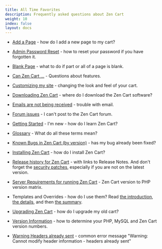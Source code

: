 ```yaml
---
title: All Time Favorites
description: Frequently asked questions about Zen Cart 
weight: 10
index: false
layout: docs
---
```


<!-- unlike other _index files, this one SHOULD have direct links -->
<!-- please keep in alphabetic order -->
<!-- remember to start links with "/" -->

* [Add a Page](/user/customizing/add_pages/) - how do I add a new page to my cart? 

* [Admin Password Reset](/user/troubleshooting/reset_admin_password/) - how to reset your password if you have forgotten it.

* [Blank Page](/user/troubleshooting/blank_page/) - what to do if part or all of a page is blank.

* [Can Zen Cart ...](/user/miscellaneous/can_zen_cart/) - Questions about features.

* [Customizing my site](/user/customizing/appearance/) - changing the look and feel of your cart.

* [Downloading Zen Cart](/user/first_steps/get_zen_cart/) - where do I download the Zen Cart software?

* [Emails are not being received](/user/email/emails_not_received/) - trouble with email. 

* [Forum issues](/user/zen_cart_forum/forum_issues/) - I can't post to the Zen Cart forum.

* [Getting Started](/user/first_steps/learning_trails/) - I'm new - how do I learn Zen Cart? 

* [Glossary](/user/first_steps/glossary/) - What do all these terms mean? 

* [Known Bugs in Zen Cart (by version)](/user/about_us/known_bugs/) - has my bug already been fixed?

* [Installing Zen Cart](/user/first_steps/how_do_i_install/) - how do I install Zen Cart?

* [Release history for Zen Cart](/user/about_us/release_history/) - with links to Release Notes.  And don't forget the [security patches](/user/about_us/security_releases/), especially if you are not on the latest version. 

* [Server Requirements for running Zen Cart](/user/first_steps/server_requirements/) - Zen Cart version to PHP version matrix.

* Templates and Overrides - how do I use them?  Read 
[the introduction](https://docs.zen-cart.com/user/first_steps/overrides/), 
[the details](https://docs.zen-cart.com/user/new_user_topics/overrides/), 
and then 
[the summary](https://docs.zen-cart.com/user/template/template_overrides/). 

* [Upgrading Zen Cart](/user/upgrading/upgrading/) - how do I upgrade my old cart?

* [Version Information](/user/first_steps/version/) - how to determine your PHP, MySQL and Zen Cart version numbers.

* [Warning Headers already sent](https://docs.zen-cart.com/user/troubleshooting/warning_headers_already_sent/) - common error message "Warning: Cannot modify header information - headers already sent" 

<style>.panel-line { display:none; }</style> 

